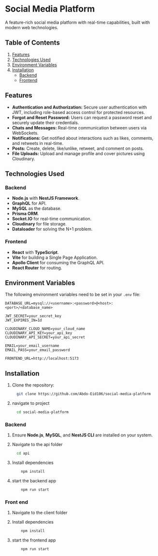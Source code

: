 # Social Media Platform

A feature-rich social media platform with real-time capabilities, built with modern web technologies.

## Table of Contents

1. [Features](#features)
2. [Technologies Used](#technologies-used)
3. [Environment Variables](#environment-variables)
4. [Installation](#installation)
   - [Backend](#backend)
   - [Frontend](#frontend)

## Features

- **Authentication and Authorization:** Secure user authentication with JWT, including role-based access control for protected resources.
- **Forgot and Reset Password:** Users can request a password reset and securely update their credentials.
- **Chats and Messages:** Real-time communication between users via WebSockets.
- **Notifications:** Get notified about interactions such as likes, comments, and retweets in real-time.
- **Posts:** Create, delete, like/unlike, retweet, and comment on posts.
- **File Uploads:** Upload and manage profile and cover pictures using Cloudinary.

## Technologies Used

### Backend

- **Node.js** with **NestJS Framework**.
- **GraphQL** for API.
- **MySQL** as the database.
- **Prisma ORM**.
- **Socket.IO** for real-time communication.
- **Cloudinary** for file storage.
- **Dataloader** for solving the N+1 problem.

### Frontend

- **React** with **TypeScript**.
- **Vite** for building a Single Page Application.
- **Apollo Client** for consuming the GraphQL API.
- **React Router** for routing.

## Environment Variables

The following environment variables need to be set in your `.env` file:

```plaintext
DATABASE_URL=mysql://<username>:<password>@<host>:<port>/<database_name>

JWT_SECRET=your_secret_key
JWT_EXPIRES_IN=1d

CLOUDINARY_CLOUD_NAME=your_cloud_name
CLOUDINARY_API_KEY=your_api_key
CLOUDINARY_API_SECRET=your_api_secret

EMAIL=your_email_username
EMAIL_PASS=your_email_password

FRONTEND_URL=http://localhost:5173
```

## Installation

1. Clone the repository:
   ```bash
     git clone https://github.com/Abdo-Eid106/social-media-platform
   ```
2. navigate to project
   ```bash
     cd social-media-platform
   ```

### Backend

1. Ensure **Node.js**, **MySQL**, and **NestJS CLI** are installed on your system.

2. Navigate to the api folder
   ```bash
     cd api
   ```
3. Install dependencies
   ```bash
       npm install
   ```
4. start the backend app
   ```bash
       npm run start
   ```

### Front end

1. Navigate to the client folder

2. Install dependencies
   ```bash
       npm install
   ```
3. start the frontend app
   ```bash
       npm run start
   ```

